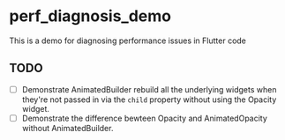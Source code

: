 # perf_diagnosis_demo

This is a demo for diagnosing performance issues in Flutter code

## TODO
- [ ] Demonstrate AnimatedBuilder rebuild all the underlying widgets when they're not passed in via the `child` property without using the Opacity widget. 
- [ ] Demonstrate the difference bewteen Opacity and AnimatedOpacity without AnimatedBuilder.
